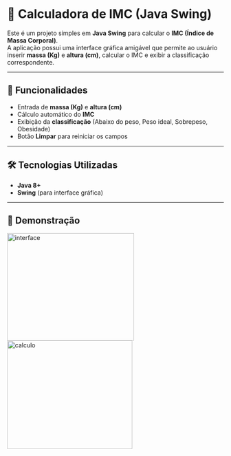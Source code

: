 # 🧮 Calculadora de IMC (Java Swing)

Este é um projeto simples em **Java Swing** para calcular o **IMC (Índice de Massa Corporal)**.  
A aplicação possui uma interface gráfica amigável que permite ao usuário inserir **massa (Kg)** e **altura (cm)**, calcular o IMC e exibir a classificação correspondente.

---

## 🚀 Funcionalidades
- Entrada de **massa (Kg)** e **altura (cm)**
- Cálculo automático do **IMC**
- Exibição da **classificação** (Abaixo do peso, Peso ideal, Sobrepeso, Obesidade)
- Botão **Limpar** para reiniciar os campos

---

## 🛠️ Tecnologias Utilizadas
- **Java 8+**
- **Swing** (para interface gráfica)

---

## 📸 Demonstração
<img width="295" height="250" alt="interface" src="https://github.com/user-attachments/assets/e96cc280-b5f3-4fa9-afe5-c43f05176fb5" />
<img width="291" height="252" alt="calculo" src="https://github.com/user-attachments/assets/2eea9e18-cbba-4414-9065-781f900c15e5" />


